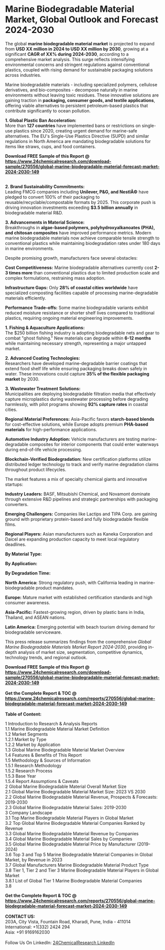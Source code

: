 <h1>Marine Biodegradable Material Market, Global Outlook and Forecast 2024-2030</h1><p>The global <strong>marine biodegradable material market</strong> is projected to expand from <strong>USD XX million in 2024 to USD XX million by 2030</strong>, growing at a significant <strong>CAGR of XX% during 2024-2030</strong>, according to a comprehensive market analysis. This surge reflects intensifying environmental concerns and stringent regulations against conventional plastics, coupled with rising demand for sustainable packaging solutions across industries.</p><p>Marine biodegradable materials - including specialized polymers, cellulose derivatives, and bio-composites - decompose naturally in marine environments without leaving toxic residues. These innovative solutions are gaining traction in <strong>packaging, consumer goods, and textile applications</strong>, offering viable alternatives to persistent petroleum-based plastics that contribute significantly to ocean pollution.</p><p><strong>1. Global Plastic Ban Acceleration:</strong><br>
More than <strong>127 countries</strong> have implemented bans or restrictions on single-use plastics since 2020, creating urgent demand for marine-safe alternatives. The EU's Single-Use Plastics Directive (SUPD) and similar regulations in North America are mandating biodegradable solutions for items like straws, cups, and food containers.</p><div><b>Download FREE Sample of this Report @ 
            <a href="https://www.24chemicalresearch.com/download-sample/270556/global-marine-biodegradable-material-forecast-market-2024-2030-149">
            https://www.24chemicalresearch.com/download-sample/270556/global-marine-biodegradable-material-forecast-market-2024-2030-149</a></b></div><br><p><strong>2. Brand Sustainability Commitments:</strong><br>
Leading FMCG companies including <strong>Unilever, P&amp;G, and NestlÃ©</strong> have pledged to convert 100% of their packaging to reusable/recyclable/compostable formats by 2025. This corporate push is driving innovation investments exceeding <strong>$3.5 billion annually</strong> in biodegradable material R&amp;D.</p><p><strong>3. Advancements in Material Science:</strong><br>
Breakthroughs in <strong>algae-based polymers, polyhydroxyalkanoates (PHA), and chitosan composites</strong> have improved performance metrics. Modern marine biodegradable materials now achieve comparable tensile strength to conventional plastics while maintaining biodegradation rates under 180 days in marine environments.</p><p>Despite promising growth, manufacturers face several obstacles:</p><p><strong>Cost Competitiveness:</strong> Marine biodegradable alternatives currently cost <strong>2-3 times more</strong> than conventional plastics due to limited production scale and complex formulations, restraining mass adoption.</p><p><strong>Infrastructure Gaps:</strong> Only <strong>28% of coastal cities worldwide</strong> have specialized composting facilities capable of processing marine-degradable materials efficiently.</p><p><strong>Performance Trade-offs:</strong> Some marine biodegradable variants exhibit reduced moisture resistance or shorter shelf lives compared to traditional plastics, requiring ongoing material engineering improvements.</p><p><strong>1. Fishing &amp; Aquaculture Applications:</strong><br>
The $250 billion fishing industry is adopting biodegradable nets and gear to combat "ghost fishing." New materials can degrade within <strong>6-12 months</strong> while maintaining necessary strength, representing a major untapped market.</p><p><strong>2. Advanced Coating Technologies:</strong><br>
Researchers have developed marine-degradable barrier coatings that extend food shelf life while ensuring packaging breaks down safely in water. These innovations could capture <strong>35% of the flexible packaging market</strong> by 2030.</p><p><strong>3. Wastewater Treatment Solutions:</strong><br>
Municipalities are deploying biodegradable filtration media that effectively capture microplastics during wastewater processing before degrading harmlessly, with pilot programs showing <strong>92% capture rates</strong> in coastal cities.</p><p><strong>Regional Material Preferences:</strong> Asia-Pacific favors <strong>starch-based blends</strong> for cost-effective solutions, while Europe adopts premium <strong>PHA-based materials</strong> for high-performance applications.</p><p><strong>Automotive Industry Adoption:</strong> Vehicle manufacturers are testing marine-degradable composites for interior components that could enter waterways during end-of-life vehicle processing.</p><p><strong>Blockchain-Verified Biodegradation:</strong> New certification platforms utilize distributed ledger technology to track and verify marine degradation claims throughout product lifecycles.</p><p>The market features a mix of specialty chemical giants and innovative startups:</p><p><strong>Industry Leaders:</strong> BASF, Mitsubishi Chemical, and Novamont dominate through extensive R&amp;D pipelines and strategic partnerships with packaging converters.</p><p><strong>Emerging Challengers:</strong> Companies like Lactips and TIPA Corp. are gaining ground with proprietary protein-based and fully biodegradable flexible films.</p><p><strong>Regional Players:</strong> Asian manufacturers such as Kaneka Corporation and Daicel are expanding production capacity to meet local regulatory deadlines.</p><p><strong>By Material Type:</strong></p><p><strong>By Application:</strong></p><p><strong>By Degradation Time:</strong></p><p><strong>North America:</strong> Strong regulatory push, with California leading in marine-biodegradable product mandates.</p><p><strong>Europe:</strong> Mature market with established certification standards and high consumer awareness.</p><p><strong>Asia-Pacific:</strong> Fastest-growing region, driven by plastic bans in India, Thailand, and ASEAN nations.</p><p><strong>Latin America:</strong> Emerging potential with beach tourism driving demand for biodegradable serviceware.</p><p>This press release summarizes findings from the comprehensive <em>Global Marine Biodegradable Materials Market Report 2024-2030</em>, providing in-depth analysis of market size, segmentation, competitive dynamics, technology trends, and regional outlook.</p><div><b>Download FREE Sample of this Report @ 
            <a href="https://www.24chemicalresearch.com/download-sample/270556/global-marine-biodegradable-material-forecast-market-2024-2030-149">
            https://www.24chemicalresearch.com/download-sample/270556/global-marine-biodegradable-material-forecast-market-2024-2030-149</a></b></div><br><div><b>Get the Complete Report & TOC @ 
            <a href="https://www.24chemicalresearch.com/reports/270556/global-marine-biodegradable-material-forecast-market-2024-2030-149">
            https://www.24chemicalresearch.com/reports/270556/global-marine-biodegradable-material-forecast-market-2024-2030-149</a></b></div><br>
            <b>Table of Content:</b><p>1 Introduction to Research & Analysis Reports<br />
    1.1 Marine Biodegradable Material Market Definition<br />
    1.2 Market Segments<br />
        1.2.1 Market by Type<br />
        1.2.2 Market by Application<br />
    1.3 Global Marine Biodegradable Material Market Overview<br />
    1.4 Features & Benefits of This Report<br />
    1.5 Methodology & Sources of Information<br />
        1.5.1 Research Methodology<br />
        1.5.2 Research Process<br />
        1.5.3 Base Year<br />
        1.5.4 Report Assumptions & Caveats<br />
2 Global Marine Biodegradable Material Overall Market Size<br />
    2.1 Global Marine Biodegradable Material Market Size: 2023 VS 2030<br />
    2.2 Global Marine Biodegradable Material Revenue, Prospects & Forecasts: 2019-2030<br />
    2.3 Global Marine Biodegradable Material Sales: 2019-2030<br />
3 Company Landscape<br />
    3.1 Top Marine Biodegradable Material Players in Global Market<br />
    3.2 Top Global Marine Biodegradable Material Companies Ranked by Revenue<br />
    3.3 Global Marine Biodegradable Material Revenue by Companies<br />
    3.4 Global Marine Biodegradable Material Sales by Companies<br />
    3.5 Global Marine Biodegradable Material Price by Manufacturer (2019-2024)<br />
    3.6 Top 3 and Top 5 Marine Biodegradable Material Companies in Global Market, by Revenue in 2023<br />
    3.7 Global Manufacturers Marine Biodegradable Material Product Type<br />
    3.8 Tier 1, Tier 2 and Tier 3 Marine Biodegradable Material Players in Global Market<br />
        3.8.1 List of Global Tier 1 Marine Biodegradable Material Companies<br />
        3.8</p><div><b>Get the Complete Report & TOC @ 
            <a href="https://www.24chemicalresearch.com/reports/270556/global-marine-biodegradable-material-forecast-market-2024-2030-149">
            https://www.24chemicalresearch.com/reports/270556/global-marine-biodegradable-material-forecast-market-2024-2030-149</a></b></div><br><b>CONTACT US:</b><br>
            203A, City Vista, Fountain Road, Kharadi, Pune, India - 411014<br>
            International: +1(332) 2424 294<br>
            Asia: +91 9169162030 <br><br>
            Follow Us On LinkedIn: <a href="https://www.linkedin.com/company/24chemicalresearch/">24ChemicalResearch LinkedIn</a>